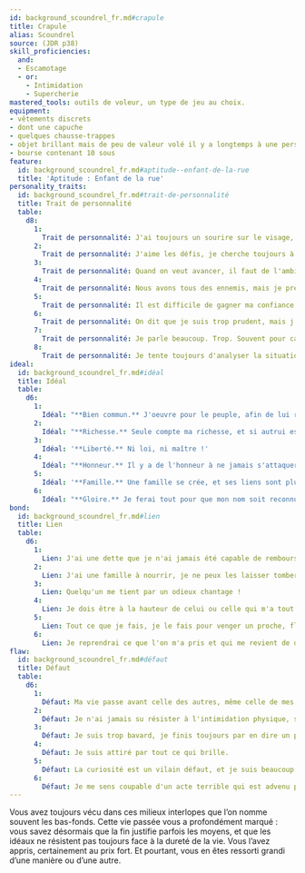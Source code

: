 ```yaml
---
id: background_scoundrel_fr.md#crapule
title: Crapule
alias: Scoundrel
source: (JDR p38)
skill_proficiencies:
  and:
  - Escamotage
  - or:
    - Intimidation
    - Supercherie
mastered_tools: outils de voleur, un type de jeu au choix.
equipment:
- vêtements discrets
- dont une capuche
- quelques chausse-trappes
- objet brillant mais de peu de valeur volé il y a longtemps à une personne importante
- bourse contenant 10 sous
feature:
  id: background_scoundrel_fr.md#aptitude--enfant-de-la-rue
  title: 'Aptitude : Enfant de la rue'
personality_traits:
  id: background_scoundrel_fr.md#trait-de-personnalité
  title: Trait de personnalité
  table:
    d8:
      1:
        Trait de personnalité: J'ai toujours un sourire sur le visage, pour cacher mes véritables intentions.
      2:
        Trait de personnalité: J'aime les défis, je cherche toujours à faire mieux, et plus grand.
      3:
        Trait de personnalité: Quand on veut avancer, il faut de l'ambition ! Et j'en ai à revendre.
      4:
        Trait de personnalité: Nous avons tous des ennemis, mais je préfère me faire des amis.
      5:
        Trait de personnalité: Il est difficile de gagner ma confiance mais, quand elle est acquise, il est aussi difficile de la briser.
      6:
        Trait de personnalité: On dit que je suis trop prudent, mais j'ai toujours besoin de repérer tous les lieux importants, ainsi que les personnes influentes, d'une communauté que je découvre.
      7:
        Trait de personnalité: Je parle beaucoup. Trop. Souvent pour cacher mon malaise. Certains pensent qu'il s'agit d'une forme de narcissisme.
      8:
        Trait de personnalité: Je tente toujours d'analyser la situation le plus froidement possible. Mais quand mes émotions s'expriment, c'est une tempête sans nom.
ideal:
  id: background_scoundrel_fr.md#idéal
  title: Idéal
  table:
    d6:
      1:
        Idéal: "**Bien commun.** J'oeuvre pour le peuple, afin de lui rendre justice face aux privilégiés."
      2:
        Idéal: "**Richesse.** Seule compte ma richesse, et si autrui est trop bête pour ne pas protéger ses biens ou ses pièces, je n'ai pas de pitié à avoir."
      3:
        Idéal: '**Liberté.** Ni loi, ni maître !'
      4:
        Idéal: "**Honneur.** Il y a de l'honneur à ne jamais s'attaquer à une tâche trop facile."
      5:
        Idéal: '**Famille.** Une famille se crée, et ses liens sont plus forts que le sang. Ma famille de sang ou de coeur, voilà ce qui compte. Le reste est quantité négligeable.'
      6:
        Idéal: "**Gloire.** Je ferai tout pour que mon nom soit reconnu, quel qu'en soit le prix !"
bond:
  id: background_scoundrel_fr.md#lien
  title: Lien
  table:
    d6:
      1:
        Lien: J'ai une dette que je n'ai jamais été capable de rembourser, et elle n'est pas d'ordre financier.
      2:
        Lien: J'ai une famille à nourrir, je ne peux les laisser tomber.
      3:
        Lien: Quelqu'un me tient par un odieux chantage !
      4:
        Lien: Je dois être à la hauteur de celui ou celle qui m'a tout appris, et ne pas lui faire honte.
      5:
        Lien: Tout ce que je fais, je le fais pour venger un proche, floué ou tué par mon ennemi.
      6:
        Lien: Je reprendrai ce que l'on m'a pris et qui me revient de droit !
flaw:
  id: background_scoundrel_fr.md#défaut
  title: Défaut
  table:
    d6:
      1:
        Défaut: Ma vie passe avant celle des autres, même celle de mes amis.
      2:
        Défaut: Je n'ai jamais su résister à l'intimidation physique, sans parler de la torture. La simple perspective d'un interrogatoire musclé et je déballe tout.
      3:
        Défaut: Je suis trop bavard, je finis toujours par en dire un peu trop. Surtout quand je suis nerveux.
      4:
        Défaut: Je suis attiré par tout ce qui brille.
      5:
        Défaut: La curiosité est un vilain défaut, et je suis beaucoup trop curieux.
      6:
        Défaut: Je me sens coupable d'un acte terrible qui est advenu par ma faute. Je veux me racheter à tout prix.
---
```


Vous avez toujours vécu dans ces milieux interlopes que l’on nomme souvent les bas-fonds. Cette vie passée vous a profondément marqué : vous savez désormais que la fin justifie parfois les moyens, et que les idéaux ne résistent pas toujours face à la dureté de la vie. Vous l’avez appris, certainement au prix fort. Et pourtant, vous en êtes ressorti grandi d’une manière ou d’une autre.

